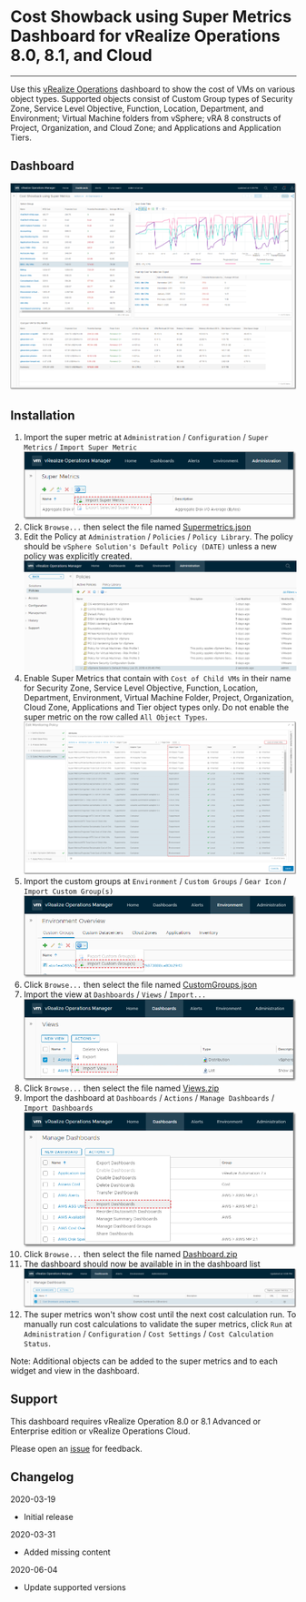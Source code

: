 # Cost Showback using Super Metrics Dashboard for vRealize Operations 8.0, 8.1, and Cloud
---------

Use this [vRealize Operations](https://www.vmware.com/products/vrealize-operations.html) dashboard to show the cost of VMs on various object types.  Supported objects consist of Custom Group types of Security Zone, Service Level Objective, Function, Location, Department, and Environment; Virtual Machine folders from vSphere; vRA 8 constructs of Project, Organization, and Cloud Zone; and Applications and Application Tiers.

## Dashboard
![Dashboard](https://raw.githubusercontent.com/notoriousbdg/vrops-dashboard-cost_showback_using_super_metrics/master/Dashboard.png)

## Installation
1. Import the super metric at `Administration` / `Configuration` / `Super Metrics` / `Import Super Metric`  
![Import Super Metric](https://raw.githubusercontent.com/notoriousbdg/vrops-dashboard-cost_showback_using_super_metrics/master/Import_Super_Metric.png)
2. Click `Browse...` then select the file named [Supermetrics.json](https://raw.githubusercontent.com/notoriousbdg/vrops-dashboard-cost_showback_using_super_metrics/master/Supermetrics.json)
3. Edit the Policy at `Administration` / `Policies` / `Policy Library`.  The policy should be `vSphere Solution's Default Policy (DATE)` unless a new policy was explicitly created.  
![Policy Library](https://raw.githubusercontent.com/notoriousbdg/vrops-dashboard-cost_showback_using_super_metrics/master/Policy_Library.png)
4. Enable Super Metrics that contain with `Cost of Child VMs` in their name for Security Zone, Service Level Objective, Function, Location, Department, Environment, Virtual Machine Folder, Project, Organization, Cloud Zone, Applications and Tier object types only.  Do not enable the super metric on the row called `All Object Types`.
![Policy Metrics](https://raw.githubusercontent.com/notoriousbdg/vrops-dashboard-cost_showback_using_super_metrics/master/Policy_Metrics.png)
5. Import the custom groups at `Environment` / `Custom Groups` / `Gear Icon` / `Import Custom Group(s)`  
![Import Custom Groups](https://raw.githubusercontent.com/notoriousbdg/vrops-dashboard-cost_showback_using_super_metrics/master/Import_CustomGroup.png)
6. Click `Browse...` then select the file named [CustomGroups.json](https://raw.githubusercontent.com/notoriousbdg/vrops-dashboard-cost_showback_using_super_metrics/master/CustomGroups.json)
7. Import the view at `Dashboards` / `Views` / `Import...`  
![Import View](https://raw.githubusercontent.com/notoriousbdg/vrops-dashboard-cost_showback_using_super_metrics/master/Import_View.png)
8. Click `Browse...` then select the file named [Views.zip](https://github.com/notoriousbdg/vrops-dashboard-cost_showback_using_super_metrics/raw/master/Views.zip)
9. Import the dashboard at `Dashboards` / `Actions` / `Manage Dashboards` / `Import Dashboards`  
![Import Dashboard](https://raw.githubusercontent.com/notoriousbdg/vrops-dashboard-cost_showback_using_super_metrics/master/Import_Dashboard.png)
10. Click `Browse...` then select the file named [Dashboard.zip](https://github.com/notoriousbdg/vrops-dashboard-cost_showback_using_super_metrics/raw/master/Dashboard.zip)
11. The dashboard should now be available in in the dashboard list  
![Dashboard List](https://raw.githubusercontent.com/notoriousbdg/vrops-dashboard-cost_showback_using_super_metrics/master/Dashboard_List.png)
12. The super metrics won't show cost until the next cost calculation run.  To manually run cost calculations to validate the super metrics, click `Run` at `Administration` / `Configuration` / `Cost Settings` / `Cost Calculation Status`.

Note: Additional objects can be added to the super metrics and to each widget and view in the dashboard.

## Support

This dashboard requires vRealize Operation 8.0 or 8.1 Advanced or Enterprise edition or vRealize Operations Cloud.

Please open an [issue](https://github.com/notoriousbdg/vrops-dashboard-cost_showback_using_super_metrics/issues) for feedback.

## Changelog
2020-03-19
* Initial release

2020-03-31
* Added missing content

2020-06-04
* Update supported versions